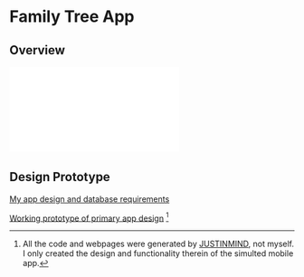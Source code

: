 # Family Tree App

## Overview

![pdf](../App-Overview.pdf "PDF of App-Overview")

## Design Prototype

[My app design and database requirements](https://docs.google.com/document/d/1rfAIHt6zMp2x4XBev02mx7_c323ceJxN4p4SNLDqXg0/edit?usp=sharing)

[Working prototype of primary app design](./design-prototype/index.html) [^1]

[^1]: All the code and webpages were generated by [JUSTINMIND](https://justinmind.com), not myself. I only created the design and functionality therein of the simulted mobile app.
